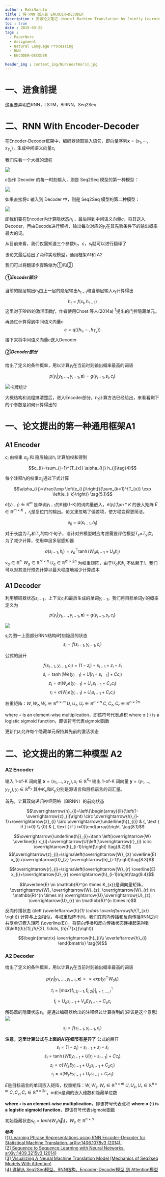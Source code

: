 ```yaml
---
author : MakiNaruto
title : 将 RNN 嵌入到 ENCODER–DECODER
description : 阅读论文笔记：Neural Machine Translation by Jointly Learning to Align and Translate
toc : true
date : 2019-09-28
tags : 
  - PaperNote
  - Assignment
  - Natural Language Processing
  - RNN
  - ENCODER–DECODER

header_img : content_img/NLP/WestWorld.jpg
---
```



# 一、进食前提
这里要弄明白RNN，LSTM，BiRNN，Seq2Seq

# 二、RNN With Encoder-Decoder

在Encoder-Decoder框架中，编码器读取输入语句，即向量序列$\mathbf{x}=\left(x_{1}, \cdots, x_{T_{x}}\right)$，生成中间语义向量$c_{i}$

我们先看一个大概的流程

![](/content_img/NLP/CS224N/RNN/1.webp)

$c$当作 Decoder 的每一时刻输入，则是 Seq2Seq 模型的第一种模型：

![](/content_img/NLP/CS224N/RNN/2.webp)

如果直接将$c$ 输入到 Decoder 中，则是 Seq2Seq 模型的第二种模型：

![](/content_img/NLP/CS224N/RNN/3.webp)

即我们要在Encoder内计算隐状态$h_{i}$ ，最后得到中间语义向量$c$，将其送入Decoder，再由Decode进行解析，输出每次对应的$y_{i}$在其先验条件下的输出概率最大的词。

从目前来看，我们仅需知道三个参数$h_{t}$，$c$，$s_{t}$就可以进行翻译了

该论文最后给出了两种实现模型，通用框架A1和 A2

我们可以将翻译步骤略缩为①和②

##### ①Encoder部分
当前的隐层输出$h_{t}$由上一层的隐层输出$h_{t-1}$和当前层输入$x_{t}$计算得出

$$h_{t}=f\left(x_{t}, h_{t-1}\right) \tag{1}$$
这里对于RNN的激活函数$f$，作者使用Choet 等人(2014a) <sup>1</sup>提出的门控隐藏单元。

再通过计算得到中间语义向量$c$
$$c=q\left(\left\{h_{1}, \cdots, h_{T_{x}}\right\}\right)$$
接下来将中间语义向量$c$送入Decoder

##### ②Decoder部分

给出了定义的条件概率，用以计算$y_{i}$在当前时刻输出概率最高的词语

$$p\left(y_{i} | y_{1}, \ldots, y_{i-1}, \mathbf{x}\right)=g\left(y_{i-1}, s_{i}, c_{i}\right) \tag{3}$$

<!-- ![论文中的模型图](/content_img/NLP/RNN/4.webp) -->
<img src="/content_img/NLP/CS224N/RNN/4.webp" style="zoom:100%;" alt="卡牌统计" align=center />

大概结构和流程搞清楚后，进入Encoder部分，$h_{t}$计算方法已经给出，来看看剩下的个参数是如何计算得出的

# 一、论文提出的第一种通用框架A1
## A1 Encoder

$c_{i}$ 由权重 $\alpha_{i j}$ 和 隐层输出$h_{i}$ 计算加权和得到

$$c_{i}=\sum_{j=1}^{T_{x}} \alpha_{i j} h_{j}\tag{4}$$

每个注释$h_{i}$的权重$\alpha_{i j}$通过下式计算

$$\alpha_{i j}=\frac{\exp \left(e_{i j}\right)}{\sum_{k=1}^{T_{x}} \exp \left(e_{i k}\right)} \tag{5.1}$$

$e\left(y_{i-1}\right) \in \mathbb{R}^{m}$ 是单词$y_{i-1}$的K维(1-K)的词向量嵌入，$e\left(y_{i}\right)$为$m * K$ 的嵌入矩阵 $E \in \mathbb{R}^{m \times K}$ ，$r_{i}$是复位门的输出。论文里忽略了偏差项，使方程变得更简洁。

$$e_{i j}=a\left(s_{i-1}, h_{j}\right) \tag{5.2}$$

对于长度为$T_{x}$和$T_{y}$的每个句子，设计对齐模型时应考虑需要评估模型$T_{x}$×$T_{y}$次，为了减少计算，使用单层多层感知器

$$a\left(s_{i-1}, h_{j}\right)=v_{a}^{\top} \tanh \left(W_{a} s_{i-1}+U_{a} h_{j}\right)\tag{5.3}$$

$v_{a} \in \mathbb{R}^{n'}$ $W_{a} \in \mathbb{R}^{n' \times n}$ $U_{a} \in \mathbb{R}^{n' \times 2n}$  为权重矩阵，由于$U_{a}$和$h_{j}$ 不依赖于$i$，我们可以对其进行预先计算以最大程度地减少计算成本

## A1 Decoder

利用解码器状态$s_{i-1}$，上下文$c_{i}$和最后生成的单词$y_{i-1}$，我们将目标单词yi的概率定义为

$$p\left(y_{i} | y_{1}, \ldots, y_{i-1}, \mathbf{x}\right)=g\left(y_{i-1}, s_{i}, c_{i}\right) \tag{6}$$

![](https://upload-images.jianshu.io/upload_images/17373898-3d852cb160432e10.png?imageMogr2/auto-orient/strip%7CimageView2/2/w/1240)

$s_{i}$为图一上面部分RNN结构i时刻隐层的状态
$$s_{i}=f\left(s_{i-1}, y_{i-1}, c_{i}\right)\tag{7.1}$$

公式的展开

$$f\left(s_{i-1}, y_{i-1}, c_{i}\right)=\left(1-z_{i}\right) \circ s_{i-1}+z_{i} \circ \tilde{s}_{i} \tag{7.2}$$
$$\tilde{s}_{i}=\tanh \left(W e\left(y_{i-1}\right)+U\left[r_{i} \circ s_{i-1}\right]+C c_{i}\right)\tag{7.3}$$
$$z_{i}=\sigma\left(W_{z} e\left(y_{i-1}\right)+U_{z} s_{i-1}+C_{z} c_{i}\right) \tag{7.4}$$
$$r_{i}=\sigma\left(W_{r} e\left(y_{i-1}\right)+U_{r} s_{i-1}+C_{r} c_{i}\right) \tag{7.5}$$

权重矩阵：$W, W_{z}, W_{r} \in \mathbb{R}^{n \times m}$ $U, U_{z}, U_{r} \in \mathbb{R}^{n \times n}$ $C, C_{z}, C_{r} \in \mathbb{R}^{n \times 2 n}$

where ◦ is an element-wise multiplication，即该符号代表点积
where σ (·) is a logistic sigmoid function，即该符号代表sigmoid函数

更新门$z_{i}$允许每个隐藏单元保持其先前的激活状态

# 二、论文提出的第二种模型 A2
### A2 Encoder 
输入 1-of-K 词向量 $\mathbf{x}=\left(x_{1}, \ldots, x_{T_{x}}\right), x_{i} \in \mathbb{R}^{K_{x}}$ 
输出 1-of-K 词向量 $\mathbf{y}=\left(y_{1}, \ldots, y_{T_{y}}\right), y_{i} \in \mathbb{R}^{K_{y}}$
其中$K_{x}$和$K_{y}$分别是源语言和目标语言的词汇量。

首先，计算双向递归神经网络（BiRNN）的前向状态

$$\overrightarrow{h}_{i}=\left\{\begin{array}{ll}{\left(1-\overrightarrow{z}_{i}\right) \circ \overrightarrow{h}_{i-1}+\overrightarrow{z}_{i} \circ \overrightarrow{\underline{h}}_{i}} & {, \text { if } i>0} \\ {0} & {, \text { if } i=0}\end{array}\right. \tag{8.1}$$

$$\overrightarrow{\underline{h}}_{i}=\tanh \left(\overrightarrow{W} \overline{E} x_{i}+\overrightarrow{U}\left[\overrightarrow{r}_{i} \circ \overrightarrow{h}_{i-1}\right]\right) \tag{8.2}$$
$$\overrightarrow{z}_{i}=\sigma\left(\overrightarrow{W}_{z} \overline{E} x_{i}+\overrightarrow{U}_{z} \overrightarrow{h}_{i-1}\right)\tag{8.3}$$

$$\overrightarrow{r}_{i}=\sigma\left(\overrightarrow{W}_{r} \overline{E} x_{i}+\overrightarrow{U}_{r} \overrightarrow{h}_{i-1}\right)\tag{8.4}$$

$$\overline{E} \in \mathbb{R}^{m \times K_{x}}是词向量矩阵，\overrightarrow{W}, \overrightarrow{W}_{z}, \overrightarrow{W}_{r} \in \mathbb{R}^{n \times m} \overrightarrow{U},\overrightarrow{U}_{z}, \overrightarrow{U}_{r} \in \mathbb{R}^{n \times n}$$


反向传播状态 \(\left (\overleftarrow{h}_{1} \cdots \overleftarrow{h}_{T_{x}} \right)\) 计算与上面相似，与权重矩阵不同，我们在前向传播和反向传播RNN之间共享单词嵌入矩阵 \(\overline{E}\)，将前向传播和反向传播状态连接起来得到 \($\left({h}_{1},{h}_{2}, \ldots, {h}_{T_{x}}\right)\)

$$\begin{bmatrix}
\overrightarrow{h}_{i}\\ \overleftarrow{h}_{i}
\end{bmatrix} \tag{9}$$

### A2 Decoder 
给出了定义的条件概率，用以计算$y_{i}$在当前时刻输出概率最高的词语

$$p\left(y_{i} | y_{1}, \ldots, y_{i-1}, \mathbf{x}\right)=\propto exp\left ( y_{i}^{\top }W_{o}t_{i} \right )\tag{3}$$

$$t_{i} = \left [ max\left \{ \tilde{t}_{i,2j-1},\tilde{t}_{i,2j} \right \} \right ]_{j=1,\dots,l}^{\top } \tag{4}$$

$$\tilde{t}_{i}= U_{o}s_{i-1}+V_{o}Ey_{i-1}+C_{o}c_{i}\tag{5}$$

解码器的隐藏状态$s_{i}$，是通过编码器给出的注释经过计算得到的(应该是这个意思)
![](/content_img/NLP/CS224N/RNN/5.webp)

$$s_{i}=f\left(s_{i-1}, y_{i-1}, c_{i}\right)\tag{7.1}$$

**注意，这里计算公式与上面的A1在细节有差异了**
公式的展开
$$s_{i}=\left(1-z_{i}\right) \circ s_{i-1}+z_{i} \circ \tilde{s}_{i} \tag{7.2}$$
$$\tilde{s}_{i}=\tanh \left(W Ey_{i-1}+U\left[r_{i} \circ s_{i-1}\right]+C c_{i}\right)\tag{7.3}$$
$$z_{i}=\sigma\left(W_{z} Ey_{i-1}+U_{z} s_{i-1}+C_{z} c_{i}\right) \tag{7.4}$$
$$r_{i}=\sigma\left(W_{r} Ey_{i-1}+U_{r} s_{i-1}+C_{r} c_{i}\right) \tag{7.5}$$

$E$是目标语言的单词嵌入矩阵，权重矩阵：$W, W_{z}, W_{r} \in \mathbb{R}^{n \times m}$ $U, U_{z}, U_{r} \in \mathbb{R}^{n \times m}$ $C, C_{z}, C_{r} \in \mathbb{R}^{n \times 2n}$，m和n是词的嵌入维数和隐藏单位数

**where ◦ is an element-wise multiplication**，即该符号代表点积
**where σ (·) is a logistic sigmoid function**，即该符号代表sigmoid函数

初始隐藏状态$s_{0}$ = $tanh\left( W_{s}\overleftarrow h_{i}\right)$，$W_{s} \in  \mathbb{R}^{n \times n}$




**参考**<br>
[[1] Learning Phrase Representations using RNN Encoder-Decoder for Statistical Machine Translation. arXiv:1406.1078v3 (2014).](https://arxiv.org/abs/1409.0473v7)<br>
[[2] Sequence to Sequence Learning with Neural Networks. arXiv:1409.3215v3 (2014)](https://arxiv.org/abs/1409.3215v3)<br>
[[3] Visualizing A Neural Machine Translation Model (Mechanics of Seq2seq Models With Attention)](https://jalammar.github.io/visualizing-neural-machine-translation-mechanics-of-seq2seq-models-with-attention/)<br>
[[4] 详解从 Seq2Seq模型、RNN结构、Encoder-Decoder模型 到 Attention模型](https://caicai.science/2018/10/06/attention%E6%80%BB%E8%A7%88/)<br>



